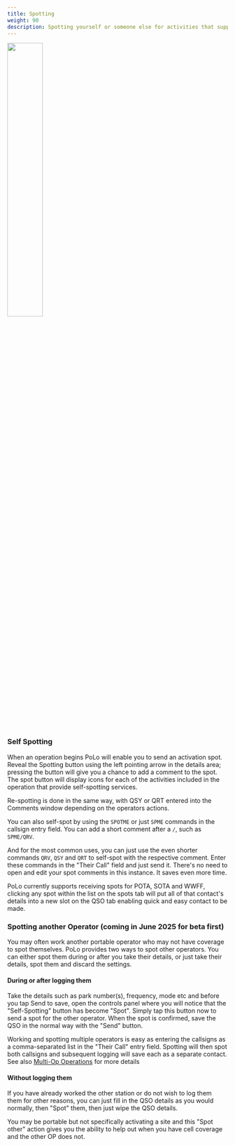 ```yaml
---
title: Spotting
weight: 90
description: Spotting yourself or someone else for activities that support it, like POTA, WWFF and GMA.
---
```


<img src="self-spotting1.gif" width='40%' class='h2k-device-screen h2k-float-right' />

### Self Spotting

When an operation begins PoLo will enable you to send an activation spot. Reveal the Spotting button using the left pointing arrow in the details area; pressing the button will give you a chance to add a comment to the spot. The spot button will display icons for each of the activities included in the operation that provide self-spotting services.

Re-spotting is done in the same way, with QSY or QRT entered into the Comments window depending on the operators actions.

You can also self-spot by using the `SPOTME` or just `SPME` commands in the callsign entry field. You can add a short comment after a `/`, such as `SPME/QRV`.

And for the most common uses, you can just use the even shorter commands `QRV`, `QSY` and `QRT` to self-spot with the respective comment. Enter these commands in the "Their Call" field and just send it. There's no need to open and edit your spot comments in this instance. It saves even more time.

PoLo currently supports receiving spots for POTA, SOTA and WWFF, clicking any spot within the list on the spots tab will put all of that contact's details into a new slot on the QSO tab enabling quick and easy contact to be made.

### Spotting another Operator (coming in June 2025 for beta first)

You may often work another portable operator who may not have coverage to spot themselves. PoLo provides two ways to spot other operators. You can either spot them during or after you take their details, or just take their details, spot them and discard the settings.

#### During or after logging them

Take the details such as park number(s), frequency, mode etc and before you tap Send to save, open the controls panel where you will notice that the "Self-Spotting" button has become "Spot". Simply tap this button now to send a spot for the other operator. When the spot is confirmed, save the QSO in the normal way with the "Send" button.

Working and spotting multiple operators is easy as entering the callsigns as a comma-separated list in the "Their Call" entry field. Spotting will then spot both callsigns and subsequent logging will save each as a separate contact. See also [Multi-Op Operations](../multiops) for more details

#### Without logging them

If you have already worked the other station or do not wish to log them them for other reasons, you can just fill in the QSO details as you would normally, then "Spot" them, then just wipe the QSO details.

You may be portable but not specifically activating a site and this "Spot other" action gives you the ability to help out when you have cell coverage and the other OP does not.